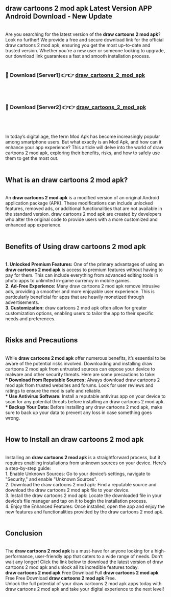 ## draw cartoons 2 mod apk Latest Version APP Android Download - New Update
<br>
Are you searching for the latest version of the <strong>draw cartoons 2 mod apk</strong>? Look no further! We provide a free and secure download link for the official draw cartoons 2 mod apk, ensuring you get the most up-to-date and trusted version. Whether you're a new user or someone looking to upgrade, our download link guarantees a fast and smooth installation process.
<br>
<br>
<h3>🔴 Download [Server1] 👉👉 <a href="https://modyolo.store/draw+cartoons+2+mod+apk">draw_cartoons_2_mod_apk</a></h3><br>
<br>
<h3>🔴 Download [Server2] 👉👉 <a href="https://modyolo.store/draw+cartoons+2+mod+apk">draw_cartoons_2_mod_apk</a></h3><br>
<br>
<br>
In today’s digital age, the term Mod Apk has become increasingly popular among smartphone users. But what exactly is an Mod Apk, and how can it enhance your app experience? This article will delve into the world of draw cartoons 2 mod apk, exploring their benefits, risks, and how to safely use them to get the most out.
<br>
<br>
<h2>What is an draw cartoons 2 mod apk?</h2>
<br>
An <strong>draw cartoons 2 mod apk</strong> is a modified version of an original Android application package (APK). These modifications can include unlocked features, removed ads, or additional functionalities that are not available in the standard version. draw cartoons 2 mod apk are created by developers who alter the original code to provide users with a more customized and enhanced app experience.
<br>
<br>
<h2>Benefits of Using draw cartoons 2 mod apk</h2>
<br>
<strong> 1. Unlocked Premium Features:</strong> One of the primary advantages of using an <strong>draw cartoons 2 mod apk</strong> is access to premium features without having to pay for them. This can include everything from advanced editing tools in photo apps to unlimited in-game currency in mobile games.
<br>
<strong> 2. Ad-Free Experience:</strong> Many draw cartoons 2 mod apk remove intrusive ads, providing a smoother and more enjoyable user experience. This is particularly beneficial for apps that are heavily monetized through advertisements.
<br>
<strong> 3. Customization:</strong> draw cartoons 2 mod apk often allow for greater customization options, enabling users to tailor the app to their specific needs and preferences.
<br>
<br>
<h2>Risks and Precautions</h2>
<br>
While <strong>draw cartoons 2 mod apk</strong> offer numerous benefits, it’s essential to be aware of the potential risks involved. Downloading and installing draw cartoons 2 mod apk from untrusted sources can expose your device to malware and other security threats. Here are some precautions to take:
<br>
<strong> * Download from Reputable Sources:</strong> Always download draw cartoons 2 mod apk from trusted websites and forums. Look for user reviews and ratings to ensure the mod is safe and reliable.
<br>
<strong> * Use Antivirus Software:</strong> Install a reputable antivirus app on your device to scan for any potential threats before installing an draw cartoons 2 mod apk.
<br>
<strong> * Backup Your Data:</strong> Before installing any draw cartoons 2 mod apk, make sure to back up your data to prevent any loss in case something goes wrong.
<br>
<br>
<h2>How to Install an draw cartoons 2 mod apk</h2>
<br>
Installing an <strong>draw cartoons 2 mod apk</strong> is a straightforward process, but it requires enabling installations from unknown sources on your device. Here’s a step-by-step guide:
<br>
 1. Enable Unknown Sources: Go to your device’s settings, navigate to "Security," and enable "Unknown Sources".
<br>
 2. Download the draw cartoons 2 mod apk: Find a reputable source and download the draw cartoons 2 mod apk file to your device.
<br>
 3. Install the draw cartoons 2 mod apk: Locate the downloaded file in your device’s file manager and tap on it to begin the installation process.
<br>
 4. Enjoy the Enhanced Features: Once installed, open the app and enjoy the new features and functionalities provided by the draw cartoons 2 mod apk.
<br>
<br>
<h2><strong>Conclusion</strong></h2>
<br>
The <strong>draw cartoons 2 mod apk</strong> is a must-have for anyone looking for a high-performance, user-friendly app that caters to a wide range of needs. Don’t wait any longer! Click the link below to download the latest version of draw cartoons 2 mod apk and unlock all its incredible features today.
<br>
<strong>draw cartoons 2 mod apk</strong> Free Download Full <strong>draw cartoons 2 mod apk</strong> Free Free Download <strong>draw cartoons 2 mod apk</strong> Free.
<br>
Unlock the full potential of your draw cartoons 2 mod apk apps today with draw cartoons 2 mod apk and take your digital experience to the next level!